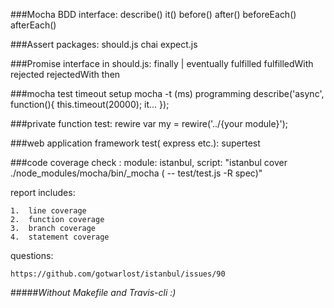 ###Mocha BDD interface:
    describe()
    it()
    before()
    after()
    beforeEach()
    afterEach()

###Assert packages:
    should.js
    chai
    expect.js


###Promise interface in should.js:
    finally | eventually
    fulfilled
    fulfilledWith
    rejected
    rejectedWith
    then

###mocha test timeout setup
    mocha -t (ms)
    programming
        describe('async', function(){
            this.timeout(20000);
            it...
        });

###private function test: rewire
    var my = rewire('../{your module}');

###web application framework test( express etc.): supertest

###code coverage check : 
	module: istanbul, script: "istanbul cover ./node_modules/mocha/bin/_mocha ( -- test/test.js -R spec)"

report includes:

	1.	line coverage
	2.	function coverage
	3.	branch coverage
	4.	statement coverage

questions:

    https://github.com/gotwarlost/istanbul/issues/90

#####*Without Makefile and Travis-cli :)*